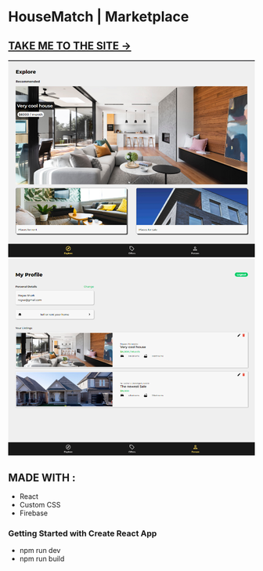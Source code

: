 # HouseMatch | Marketplace

 <h2>
   <a href="https://housematch-marketplace.netlify.app/" target="_blank">
      TAKE ME TO THE SITE ->
   </a>
</h2>

![Preview](./public/extras/Screenshot%201.png)
![Preview](./public/extras/Screenshot%202.png)

## MADE WITH :
- React
- Custom CSS
- Firebase


### Getting Started with Create React App
- npm run dev
- npm run build